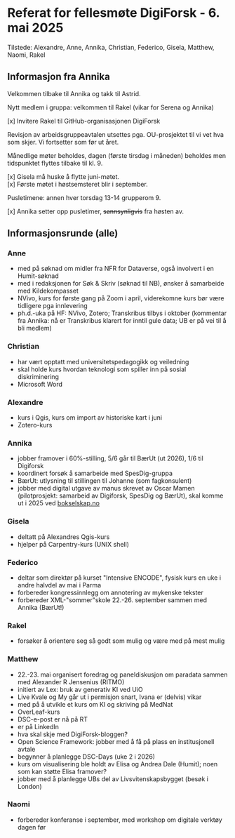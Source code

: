 # Referat for fellesmøte DigiForsk - 6. mai 2025

Tilstede: Alexandre, Anne, Annika, Christian, Federico, Gisela, Matthew, Naomi, Rakel

## Informasjon fra Annika

Velkommen tilbake til Annika og takk til Astrid.

Nytt medlem i gruppa: velkommen til Rakel (vikar for Serena og Annika)

[x] Invitere Rakel til GitHub-organisasjonen DigiForsk

Revisjon av arbeidsgruppeavtalen utsettes pga. OU-prosjektet til vi vet hva som skjer.  Vi fortsetter som før ut året.

Månedlige møter beholdes, dagen  (første tirsdag i måneden) beholdes men tidspunktet flyttes tilbake til kl. 9.  

[x] Gisela må huske å flytte juni-møtet.  
[x] Første møtet i høstsemsteret blir i september.  

Pusletimene: annen hver torsdag 13-14 grupperom 9.  

[x] Annika setter opp pusletimer, ~~sannsynligvis~~ fra høsten av.

## Informasjonsrunde (alle)

### Anne

- med på søknad om midler fra NFR for Dataverse, også involvert i en Humit-søknad
- med i redaksjonen for Søk & Skriv (søknad til NB), ønsker å samarbeide med Kildekompasset
- NVivo, kurs for første gang på Zoom i april, viderekomne kurs bør være tidligere pga innlevering
- ph.d.-uka på HF: NVivo, Zotero; Transkribus tilbys i oktober (kommentar fra Annika: nå er Transkribus klarert for inntil gule data; UB er på vei til å bli medlem)

### Christian

- har vært opptatt med universitetspedagogikk og veiledning
- skal holde kurs hvordan teknologi som spiller inn på sosial diskriminering
- Microsoft Word

### Alexandre

- kurs i Qgis, kurs om import av historiske kart i juni
- Zotero-kurs

### Annika

- jobber framover i 60%-stilling, 5/6 går til BærUt (ut 2026), 1/6 til Digiforsk
- koordinert forsøk å samarbeide med SpesDig-gruppa
- BærUt: utlysning til stillingen til Johanne (som fagkonsulent)
- jobber med digital utgave av manus skrevet av Oscar Mamen (pilotprosjekt: samarbeid av Digiforsk, SpesDig og BærUt), skal komme ut i 2025 ved [bokselskap.no](https://www.bokselskap.no/)

### Gisela

- deltatt på Alexandres Qgis-kurs
- hjelper på Carpentry-kurs (UNIX shell)

### Federico

- deltar som direktør på kurset "Intensive ENCODE", fysisk kurs en uke i andre halvdel av mai i Parma
- forbereder kongressinnlegg om annotering av mykenske tekster
- forbereder XML-"sommer"skole 22.-26. september sammen med Annika (BærUt!)

### Rakel

- forsøker å orientere seg så godt som mulig og være med på mest mulig

### Matthew

- 22.-23. mai organisert foredrag og paneldiskusjon om paradata sammen med Alexander R Jensenius (RITMO)
- initiert av Lex: bruk av generativ KI ved UiO
- Live Kvale og My går ut i permisjon snart, Ivana er (delvis) vikar
- med på å utvikle et kurs om KI og skriving på MedNat
- OverLeaf-kurs
- DSC-e-post er nå på RT
- er på LinkedIn
- hva skal skje med DigiForsk-bloggen?
- Open Science Framework: jobber med å få på plass en institusjonell avtale
- begynner å planlegge DSC-Days (uke 2 i 2026)
- kurs om visualisering ble holdt av Elisa og Andrea Dale (Humit); noen som kan støtte Elisa framover?
- jobber med å planlegge UBs del av Livsvitenskapsbygget (besøk i London)

### Naomi

- forbereder konferanse i september, med workshop om digitale verktøy dagen før
